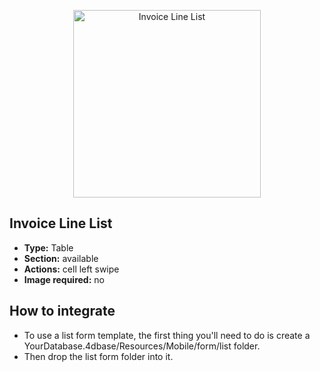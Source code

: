 <p align="center"><img src="https://developer.4d.com/4d-for-ios/docs/assets/en/templates/Invoice-Line-List-List-form.gif" alt="Invoice Line List
" height="auto" width="300"></p>

## Invoice Line List

* **Type:** Table
* **Section:** available
* **Actions:** cell left swipe
* **Image required:** no

## How to integrate

* To use a list form template, the first thing you'll need to do is create a YourDatabase.4dbase/Resources/Mobile/form/list folder.
* Then drop the list form folder into it.
